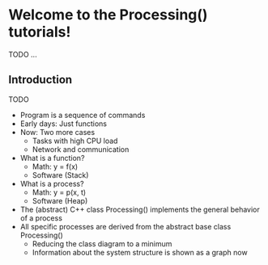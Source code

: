 
# Welcome to the Processing() tutorials! <!-- omit in toc -->

TODO ...

## Introduction

TODO
- Program is a sequence of commands
- Early days: Just functions
- Now: Two more cases
  - Tasks with high CPU load
  - Network and communication
- What is a function?
  - Math: y = f(x)
  - Software (Stack)
- What is a process?
  - Math: y = p(x, t)
  - Software (Heap)
- The (abstract) C++ class Processing() implements the general behavior of a process
- All specific processes are derived from the abstract base class Processing()
  - Reducing the class diagram to a minimum
  - Information about the system structure is shown as a graph now

